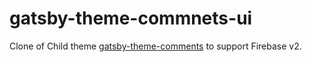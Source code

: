 # gatsby-theme-commnets-ui

Clone of Child theme [gatsby-theme-comments](https://github.com/alexluong/gatsby-theme-comments) to support Firebase v2.
